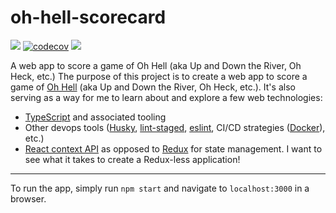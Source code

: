 # oh-hell-scorecard

![](https://github.com/cszczepaniak/oh-hell-scorecard/workflows/Unit%20Tests/badge.svg)
[![codecov](https://codecov.io/gh/cszczepaniak/oh-hell-scorecard/branch/master/graph/badge.svg)](https://codecov.io/gh/cszczepaniak/oh-hell-scorecard)
![](https://github.com/cszczepaniak/oh-hell-scorecard/workflows/eslint/badge.svg)

A web app to score a game of Oh Hell (aka Up and Down the River, Oh Heck, etc.)
The purpose of this project is to create a web app to score a game of [Oh Hell](https://www.pagat.com/exact/ohhell.html) (aka Up and Down the River, Oh Heck, etc.). It's also serving as a way for me to learn about and explore a few web technologies:

- [TypeScript](https://www.typescriptlang.org/) and associated tooling
- Other devops tools ([Husky](https://www.npmjs.com/package/husky), [lint-staged](https://github.com/okonet/lint-staged), [eslint](https://eslint.org/), CI/CD strategies ([Docker](https://www.docker.com/)), etc.)
- [React context API](https://reactjs.org/docs/context.html) as opposed to [Redux](https://redux.js.org/) for state management. I want to see what it takes to create a Redux-less application!

---

To run the app, simply run `npm start` and navigate to `localhost:3000` in a browser.
